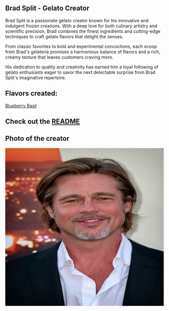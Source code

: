 ## Brad Split - Gelato Creator

Brad Split is a passionate gelato creator known for his innovative and indulgent frozen creations. With a deep love for both culinary artistry and scientific precision, Brad combines the finest ingredients and cutting-edge techniques to craft gelato flavors that delight the senses.

From classic favorites to bold and experimental concoctions, each scoop from Brad's gelateria promises a harmonious balance of flavors and a rich, creamy texture that leaves customers craving more.

His dedication to quality and creativity has earned him a loyal following of gelato enthusiasts eager to savor the next delectable surprise from Brad Split's imaginative repertoire.

## Flavors created:
[Blueberry Basil](../BlueberryBasil.md)

## Check out the [README](../README.md)

## Photo of the creator
<img src="../Photos/Bradd_Split.jpg" width="700" height="500">
